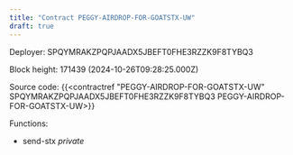 ```yaml
---
title: "Contract PEGGY-AIRDROP-FOR-GOATSTX-UW"
draft: true
---
```

Deployer: SPQYMRAKZPQPJAADX5JBEFT0FHE3RZZK9F8TYBQ3


 



Block height: 171439 (2024-10-26T09:28:25.000Z)

Source code: {{<contractref "PEGGY-AIRDROP-FOR-GOATSTX-UW" SPQYMRAKZPQPJAADX5JBEFT0FHE3RZZK9F8TYBQ3 PEGGY-AIRDROP-FOR-GOATSTX-UW>}}

Functions:

* send-stx _private_
